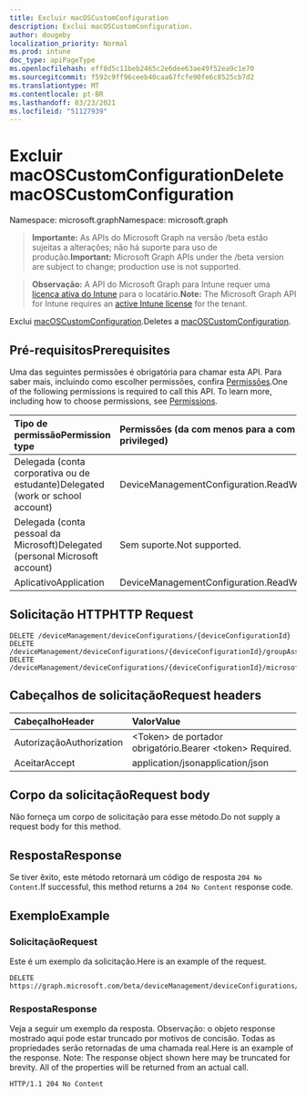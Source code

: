 ```yaml
---
title: Excluir macOSCustomConfiguration
description: Exclui macOSCustomConfiguration.
author: dougeby
localization_priority: Normal
ms.prod: intune
doc_type: apiPageType
ms.openlocfilehash: eff8d5c11beb2465c2e6dee63ae49f52ea9c1e70
ms.sourcegitcommit: f592c9ff96ceeb40caa67fcfe90fe6c8525cb7d2
ms.translationtype: MT
ms.contentlocale: pt-BR
ms.lasthandoff: 03/23/2021
ms.locfileid: "51127939"
---
```

# <a name="delete-macoscustomconfiguration"></a><span data-ttu-id="bee9d-103">Excluir macOSCustomConfiguration</span><span class="sxs-lookup"><span data-stu-id="bee9d-103">Delete macOSCustomConfiguration</span></span>

<span data-ttu-id="bee9d-104">Namespace: microsoft.graph</span><span class="sxs-lookup"><span data-stu-id="bee9d-104">Namespace: microsoft.graph</span></span>

> <span data-ttu-id="bee9d-105">**Importante:** As APIs do Microsoft Graph na versão /beta estão sujeitas a alterações; não há suporte para uso de produção.</span><span class="sxs-lookup"><span data-stu-id="bee9d-105">**Important:** Microsoft Graph APIs under the /beta version are subject to change; production use is not supported.</span></span>

> <span data-ttu-id="bee9d-106">**Observação:** A API do Microsoft Graph para Intune requer uma [licença ativa do Intune](https://go.microsoft.com/fwlink/?linkid=839381) para o locatário.</span><span class="sxs-lookup"><span data-stu-id="bee9d-106">**Note:** The Microsoft Graph API for Intune requires an [active Intune license](https://go.microsoft.com/fwlink/?linkid=839381) for the tenant.</span></span>

<span data-ttu-id="bee9d-107">Exclui [macOSCustomConfiguration](../resources/intune-deviceconfig-macoscustomconfiguration.md).</span><span class="sxs-lookup"><span data-stu-id="bee9d-107">Deletes a [macOSCustomConfiguration](../resources/intune-deviceconfig-macoscustomconfiguration.md).</span></span>

## <a name="prerequisites"></a><span data-ttu-id="bee9d-108">Pré-requisitos</span><span class="sxs-lookup"><span data-stu-id="bee9d-108">Prerequisites</span></span>
<span data-ttu-id="bee9d-p101">Uma das seguintes permissões é obrigatória para chamar esta API. Para saber mais, incluindo como escolher permissões, confira [Permissões](/graph/permissions-reference).</span><span class="sxs-lookup"><span data-stu-id="bee9d-p101">One of the following permissions is required to call this API. To learn more, including how to choose permissions, see [Permissions](/graph/permissions-reference).</span></span>

|<span data-ttu-id="bee9d-111">Tipo de permissão</span><span class="sxs-lookup"><span data-stu-id="bee9d-111">Permission type</span></span>|<span data-ttu-id="bee9d-112">Permissões (da com menos para a com mais privilégios)</span><span class="sxs-lookup"><span data-stu-id="bee9d-112">Permissions (from least to most privileged)</span></span>|
|:---|:---|
|<span data-ttu-id="bee9d-113">Delegada (conta corporativa ou de estudante)</span><span class="sxs-lookup"><span data-stu-id="bee9d-113">Delegated (work or school account)</span></span>|<span data-ttu-id="bee9d-114">DeviceManagementConfiguration.ReadWrite.All</span><span class="sxs-lookup"><span data-stu-id="bee9d-114">DeviceManagementConfiguration.ReadWrite.All</span></span>|
|<span data-ttu-id="bee9d-115">Delegada (conta pessoal da Microsoft)</span><span class="sxs-lookup"><span data-stu-id="bee9d-115">Delegated (personal Microsoft account)</span></span>|<span data-ttu-id="bee9d-116">Sem suporte.</span><span class="sxs-lookup"><span data-stu-id="bee9d-116">Not supported.</span></span>|
|<span data-ttu-id="bee9d-117">Aplicativo</span><span class="sxs-lookup"><span data-stu-id="bee9d-117">Application</span></span>|<span data-ttu-id="bee9d-118">DeviceManagementConfiguration.ReadWrite.All</span><span class="sxs-lookup"><span data-stu-id="bee9d-118">DeviceManagementConfiguration.ReadWrite.All</span></span>|

## <a name="http-request"></a><span data-ttu-id="bee9d-119">Solicitação HTTP</span><span class="sxs-lookup"><span data-stu-id="bee9d-119">HTTP Request</span></span>
<!-- {
  "blockType": "ignored"
}
-->
``` http
DELETE /deviceManagement/deviceConfigurations/{deviceConfigurationId}
DELETE /deviceManagement/deviceConfigurations/{deviceConfigurationId}/groupAssignments/{deviceConfigurationGroupAssignmentId}/deviceConfiguration
DELETE /deviceManagement/deviceConfigurations/{deviceConfigurationId}/microsoft.graph.windowsDomainJoinConfiguration/networkAccessConfigurations/{deviceConfigurationId}
```

## <a name="request-headers"></a><span data-ttu-id="bee9d-120">Cabeçalhos de solicitação</span><span class="sxs-lookup"><span data-stu-id="bee9d-120">Request headers</span></span>
|<span data-ttu-id="bee9d-121">Cabeçalho</span><span class="sxs-lookup"><span data-stu-id="bee9d-121">Header</span></span>|<span data-ttu-id="bee9d-122">Valor</span><span class="sxs-lookup"><span data-stu-id="bee9d-122">Value</span></span>|
|:---|:---|
|<span data-ttu-id="bee9d-123">Autorização</span><span class="sxs-lookup"><span data-stu-id="bee9d-123">Authorization</span></span>|<span data-ttu-id="bee9d-124">&lt;Token&gt; de portador obrigatório.</span><span class="sxs-lookup"><span data-stu-id="bee9d-124">Bearer &lt;token&gt; Required.</span></span>|
|<span data-ttu-id="bee9d-125">Aceitar</span><span class="sxs-lookup"><span data-stu-id="bee9d-125">Accept</span></span>|<span data-ttu-id="bee9d-126">application/json</span><span class="sxs-lookup"><span data-stu-id="bee9d-126">application/json</span></span>|

## <a name="request-body"></a><span data-ttu-id="bee9d-127">Corpo da solicitação</span><span class="sxs-lookup"><span data-stu-id="bee9d-127">Request body</span></span>
<span data-ttu-id="bee9d-128">Não forneça um corpo de solicitação para esse método.</span><span class="sxs-lookup"><span data-stu-id="bee9d-128">Do not supply a request body for this method.</span></span>

## <a name="response"></a><span data-ttu-id="bee9d-129">Resposta</span><span class="sxs-lookup"><span data-stu-id="bee9d-129">Response</span></span>
<span data-ttu-id="bee9d-130">Se tiver êxito, este método retornará um código de resposta `204 No Content`.</span><span class="sxs-lookup"><span data-stu-id="bee9d-130">If successful, this method returns a `204 No Content` response code.</span></span>

## <a name="example"></a><span data-ttu-id="bee9d-131">Exemplo</span><span class="sxs-lookup"><span data-stu-id="bee9d-131">Example</span></span>

### <a name="request"></a><span data-ttu-id="bee9d-132">Solicitação</span><span class="sxs-lookup"><span data-stu-id="bee9d-132">Request</span></span>
<span data-ttu-id="bee9d-133">Este é um exemplo da solicitação.</span><span class="sxs-lookup"><span data-stu-id="bee9d-133">Here is an example of the request.</span></span>
``` http
DELETE https://graph.microsoft.com/beta/deviceManagement/deviceConfigurations/{deviceConfigurationId}
```

### <a name="response"></a><span data-ttu-id="bee9d-134">Resposta</span><span class="sxs-lookup"><span data-stu-id="bee9d-134">Response</span></span>
<span data-ttu-id="bee9d-p102">Veja a seguir um exemplo da resposta. Observação: o objeto response mostrado aqui pode estar truncado por motivos de concisão. Todas as propriedades serão retornadas de uma chamada real.</span><span class="sxs-lookup"><span data-stu-id="bee9d-p102">Here is an example of the response. Note: The response object shown here may be truncated for brevity. All of the properties will be returned from an actual call.</span></span>
``` http
HTTP/1.1 204 No Content
```




